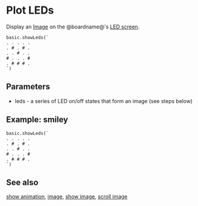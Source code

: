 # Plot LEDs

Display an [Image](/reference/images/image) on the @boardname@'s [LED screen](/device/screen).

```sig
basic.showLeds(`
. . . . .
. # . # .
. . # . .
# . . . #
. # # # .
`)
```

## Parameters

* leds - a series of LED on/off states that form an image (see steps below)

## Example: smiley

```blocks
basic.showLeds(`
. . . . .
. # . # .
. . # . .
# . . . #
. # # # .
`)
```

## See also

[show animation](/reference/basic/show-animation), [image](/reference/images/image), [show image](/reference/images/show-image), [scroll image](/reference/images/scroll-image)